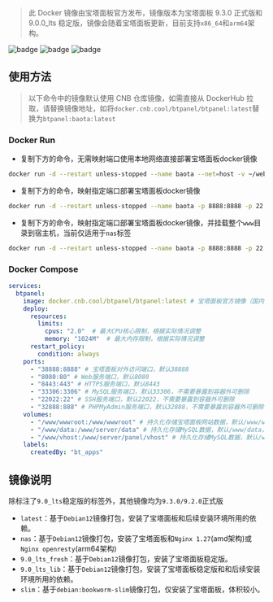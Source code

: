 > 此 Docker 镜像由宝塔面板官方发布，镜像版本为宝塔面板 9.3.0 正式版和 9.0.0_lts 稳定版，镜像会随着宝塔面板更新，目前支持`x86_64`和`arm64`架构。

![badge](https://cnb.cool/btpanel/btpanel/-/badge/git/latest/ci/git-clone-yyds)
![badge](https://cnb.cool/btpanel/btpanel/-/badge/git/latest/ci/pipeline-as-code)
![badge](https://cnb.cool/btpanel/btpanel/-/badge/git/latest/ci/status/push)

## 使用方法
> 以下命令中的镜像默认使用 CNB 仓库镜像，如需直接从 DockerHub 拉取，请替换镜像地址，如将`docker.cnb.cool/btpanel/btpanel:latest`替换为`btpanel:baota:latest`

### Docker Run
- 复制下方的命令，无需映射端口使用本地网络直接部署宝塔面板docker镜像
```bash
docker run -d --restart unless-stopped --name baota --net=host -v ~/website_data:/www/wwwroot -v ~/mysql_data:/www/server/data -v /vhost:/www/server/panel/vhost docker.cnb.cool/btpanel/btpanel:latest
```
- 复制下方的命令，映射指定端口部署宝塔面板docker镜像
```bash
docker run -d --restart unless-stopped --name baota -p 8888:8888 -p 22:22 -p 443:443 -p 80:80 -p 888:888 -v ~/website_data:/www/wwwroot -v ~/mysql_data:/www/server/data -v ~/vhost:/www/server/panel/vhost docker.cnb.cool/btpanel/btpanel:latest
```
- 复制下方的命令，映射指定端口部署宝塔面板docker镜像，并挂载整个`www`目录到宿主机，当前仅适用于`nas`标签
```bash
docker run -d --restart unless-stopped --name baota -p 8888:8888 -p 22:22 -p 443:443 -p 80:80 -p 888:888 -v ~/website_data:/www docker.cnb.cool/btpanel/btpanel:nas
```

### Docker Compose
```yml
services:
  btpanel:
    image: docker.cnb.cool/btpanel/btpanel:latest # 宝塔面板官方镜像（国内源），也可直接使用dockerhub镜像 btpanel/baota:latest
    deploy:
      resources:
        limits:
          cpus: "2.0"  # 最大CPU核心限制，根据实际情况调整
          memory: "1024M"  # 最大内存限制，根据实际情况调整
      restart_policy:
        condition: always
    ports:
      - "38888:8888" # 宝塔面板对外访问端口，默认38888
      - "8080:80" # Web服务端口，默认8080
      - "8443:443" # HTTPS服务端口，默认8443
      - "33306:3306" # MySQL服务端口，默认33306，不需要暴露到容器外可删除
      - "22022:22" # SSH服务端口，默认22022，不需要暴露到容器外可删除
      - "32888:888" # PHPMyAdmin服务端口，默认32888，不需要暴露到容器外可删除
    volumes:
      - "/www/wwwroot:/www/wwwroot" # 持久化存储宝塔面板网站数据，默认/www/wwwroot，可根据实际情况调整目录
      - "/www/data:/www/server/data" # 持久化存储MySQL数据，默认/www/data，可根据实际情况调整目录
      - "/www/vhost:/www/server/panel/vhost" # 持久化存储MySQL数据，默认/www/data，可根据实际情况调整目录
    labels:
      createdBy: "bt_apps"
```

## 镜像说明
除标注了`9.0_lts`稳定版的标签外，其他镜像均为`9.3.0/9.2.0`正式版
- `latest`：基于`Debian12`镜像打包，安装了宝塔面板和后续安装环境所用的依赖。
- `nas`：基于`Debian12`镜像打包，安装了宝塔面板和`Nginx 1.27`(amd架构)或`Nginx openresty`(arm64架构)
- `9.0_lts_fresh`：基于`Debian12`镜像打包，安装了宝塔面板稳定版。
- `9.0_lts_lib`：基于`Debian12`镜像打包，安装了宝塔面板稳定版和和后续安装环境所用的依赖。
- `slim`：基于`debian:bookworm-slim`镜像打包，仅安装了宝塔面板，体积较小。

